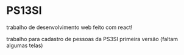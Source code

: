 # PS13SI
trabalho de desenvolvimento web feito com react!

trabalho para cadastro de pessoas da PS3SI
primeira versão
(faltam algumas telas)
